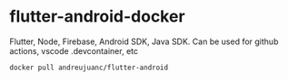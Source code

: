 # flutter-android-docker

Flutter, Node, Firebase, Android SDK, Java SDK.
Can be used for github actions, vscode .devcontainer, etc


```bash
docker pull andreujuanc/flutter-android
```
